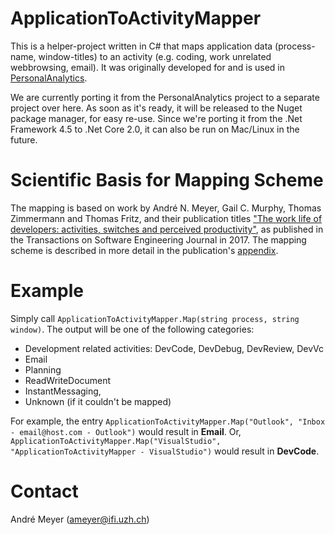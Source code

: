 # ApplicationToActivityMapper
This is a helper-project written in C# that maps application data (process-name, window-titles) to an activity (e.g. coding, work unrelated webbrowsing, email). It was originally developed for and is used in [PersonalAnalytics](https://github.com/sealuzh/PersonalAnalytics).

We are currently porting it from the PersonalAnalytics project to a separate project over here. As soon as it's ready, it will be released to the Nuget package manager, for easy re-use. Since we're porting it from the .Net Framework 4.5 to .Net Core 2.0, it can also be run on Mac/Linux in the future.

# Scientific Basis for Mapping Scheme
The mapping is based on work by André N. Meyer, Gail C. Murphy, Thomas Zimmermann and Thomas Fritz, and their publication titles ["The work life of developers: activities, switches and perceived productivity"](https://github.com/sealuzh/ApplicationToActivityMapper/blob/master/documentation/productiveWorkday_TSE17_preprint.pdf), as published in the Transactions on Software Engineering Journal in 2017. The mapping scheme is described in more detail in the publication's [appendix](https://github.com/sealuzh/ApplicationToActivityMapper/blob/master/documentation/productiveWorkday-TSE17_appendix.pdf).

# Example
Simply call `ApplicationToActivityMapper.Map(string process, string window)`. The output will be one of the following categories:

* Development related activities: DevCode, DevDebug, DevReview, DevVc
* Email
* Planning 
* ReadWriteDocument
* InstantMessaging, 
* Unknown (if it couldn't be mapped)

For example, the entry `ApplicationToActivityMapper.Map("Outlook", "Inbox - email@host.com - Outlook")` would result in **Email**.
Or, `ApplicationToActivityMapper.Map("VisualStudio", "ApplicationToActivityMapper - VisualStudio")` would result in **DevCode**.

# Contact
André Meyer (ameyer@ifi.uzh.ch)
